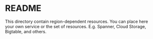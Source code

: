 # README

This directory contain region-dependent resources.
You can place here your own service or the set of resources.
E.g. Spanner, Cloud Storage, Bigtable, and others.
